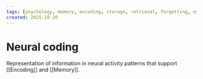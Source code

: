 ```yaml
---
tags: [psychology, memory, encoding, storage, retrieval, forgetting, eyewitness, amnesia, alzheimers, cte]
created: 2025-10-20
---
```

# Neural coding

Representation of information in neural activity patterns that support [[Encoding]] and [[Memory]].
